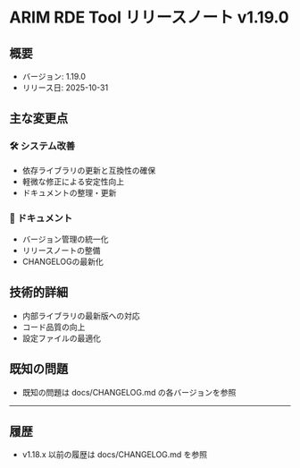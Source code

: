 # ARIM RDE Tool リリースノート v1.19.0

## 概要
- バージョン: 1.19.0
- リリース日: 2025-10-31

## 主な変更点

### 🛠 システム改善
- 依存ライブラリの更新と互換性の確保
- 軽微な修正による安定性向上
- ドキュメントの整理・更新

### 📖 ドキュメント
- バージョン管理の統一化
- リリースノートの整備
- CHANGELOGの最新化

## 技術的詳細
- 内部ライブラリの最新版への対応
- コード品質の向上
- 設定ファイルの最適化

## 既知の問題
- 既知の問題は docs/CHANGELOG.md の各バージョンを参照

---

## 履歴
- v1.18.x 以前の履歴は docs/CHANGELOG.md を参照